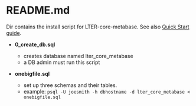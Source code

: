 # README.md
Dir contains the install script for LTER-core-metabase. See also [Quick Start guide](../docs/quick_start.md). 

- **0_create_db.sql**
  - creates database named lter_core_metabase
  - a DB admin must run this script
    
- **onebigfile.sql**
  - set up three schemas and their tables. 
  - example:   `psql -U joesmith -h dbhostname -d lter_core_metabase < onebigfile.sql`


        
        
